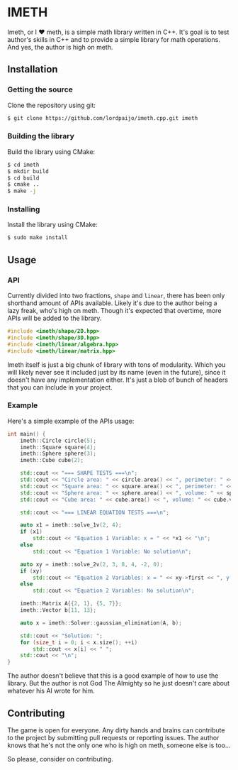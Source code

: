 # IMETH
Imeth, or I ❤️ meth, is a simple math library written in C++. It's goal is to test author's skills in C++ and to provide a simple library for math operations. And yes, the author is high on meth.
## Installation
### Getting the source
Clone the repository using git:
```sh
$ git clone https://github.com/lordpaijo/imeth.cpp.git imeth
```
### Building the library
Build the library using CMake:
```sh
$ cd imeth
$ mkdir build
$ cd build
$ cmake ..
$ make -j
```
### Installing
Install the library using CMake:
```sh
$ sudo make install
```

## Usage
### API
Currently divided into two fractions, `shape` and `linear`, there has been only shorthand amount of APIs available. Likely it's due to the author being a lazy freak, who's high on meth. Though it's expected that overtime, more APIs will be added to the library.
```cpp
#include <imeth/shape/2D.hpp>
#include <imeth/shape/3D.hpp>
#include <imeth/linear/algebra.hpp>
#include <imeth/linear/matrix.hpp>
```
Imeth itself is just a big chunk of library with tons of modularity. Which you will likely never see it included just by its name (even in the future), since it doesn't have any implementation either. It's just a blob of bunch of headers that you can include in your project.
### Example
Here's a simple example of the APIs usage:
```cpp
int main() {
    imeth::Circle circle(5);
    imeth::Square square(4);
    imeth::Sphere sphere(3);
    imeth::Cube cube(2);

    std::cout << "=== SHAPE TESTS ===\n";
    std::cout << "Circle area: " << circle.area() << ", perimeter: " << circle.perimeter() << "\n";
    std::cout << "Square area: " << square.area() << ", perimeter: " << square.perimeter() << "\n";
    std::cout << "Sphere area: " << sphere.area() << ", volume: " << sphere.volume() << "\n";
    std::cout << "Cube area: " << cube.area() << ", volume: " << cube.volume() << "\n\n";

    std::cout << "=== LINEAR EQUATION TESTS ===\n";

    auto x1 = imeth::solve_1v(2, 4);
    if (x1)
        std::cout << "Equation 1 Variable: x = " << *x1 << "\n";
    else
        std::cout << "Equation 1 Variable: No solution\n";

    auto xy = imeth::solve_2v(2, 3, 8, 4, -2, 0);
    if (xy)
        std::cout << "Equation 2 Variables: x = " << xy->first << ", y = " << xy->second << "\n";
    else
        std::cout << "Equation 2 Variables: No solution\n";

    imeth::Matrix A{{2, 1}, {5, 7}};
    imeth::Vector b{11, 13};

    auto x = imeth::Solver::gaussian_elimination(A, b);

    std::cout << "Solution: ";
    for (size_t i = 0; i < x.size(); ++i)
        std::cout << x[i] << " ";
    std::cout << "\n";
}
```
The author doesn't believe that this is a good example of how to use the library. But the author is not God The Almighty so he just doesn't care about whatever his AI wrote for him.
## Contributing
The game is open for everyone. Any dirty hands and brains can contribute to the project by submitting pull requests or reporting issues. The author knows that he's not the only one who is high on meth, someone else is too...


So please, consider on contributing.
